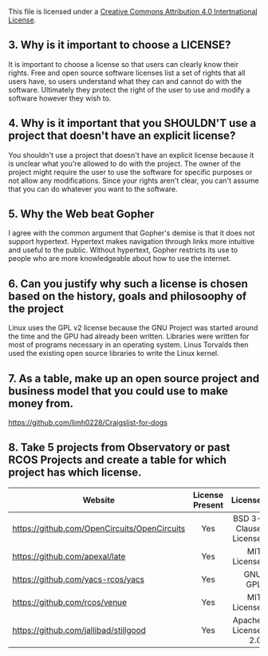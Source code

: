 This file is licensed under a [Creative Commons Attribution 4.0 Intertnational License](https://creativecommons.org/licenses/by/4.0/).

## 3. Why is it important to choose a LICENSE?
It is important to choose a license so that users can clearly know their rights. Free and open source software licenses list a set of rights that all users have, so users understand what they can and cannot do with the software. Ultimately they protect the right of the user to use and modify a software however they wish to. 

## 4. Why is it important that you SHOULDN'T use a project that doesn't have an explicit license?
You shouldn't use a project that doesn't have an explicit license because it is unclear what you're allowed to do with the project. The owner of the project might require the user to use the software for specific purposes or not allow any modifications. Since your rights aren't clear, you can't assume that you can do whatever you want to the software.

## 5. Why the Web beat Gopher
I agree with the common argument that Gopher's demise is that it does not support hypertext. Hypertext makes navigation through links more intuitive and useful to the public. Without hypertext, Gopher restricts its use to people who are more knowledgeable about how to use the internet.

## 6. Can you justify why such a license is chosen based on the history, goals and philosoophy of the project 
Linux uses the GPL v2 license because the GNU Project was started around the time and the GPU had already been written. Libraries were written for most of programs necessary in an operating system. Linus Torvalds then used the existing open source libraries to write the Linux kernel.

## 7. As a table, make up an open source project and business model that you could use to make money from. 
https://github.com/limh0228/Craigslist-for-dogs

## 8. Take 5 projects from Observatory or past RCOS Projects and create a table for which project has which license. 
| Website | License Present | License |
| ------- |:---------------:| -------:|
| https://github.com/OpenCircuits/OpenCircuits | Yes | BSD 3-Clause License |
| https://github.com/apexal/late | Yes | MIT License |
| https://github.com/yacs-rcos/yacs | Yes | GNU GPL |
| https://github.com/rcos/venue | Yes | MIT License |
| https://github.com/jallibad/stillgood | Yes | Apache License 2.0 |


